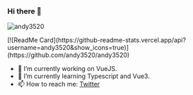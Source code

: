 ### Hi there 👋
<p align="left"> <img src="https://komarev.com/ghpvc/?username=andy3520" alt="andy3520" /> </p>
[![ReadMe Card](https://github-readme-stats.vercel.app/api?username=andy3520&show_icons=true)](https://github.com/andy3520/andy3520) 

- 🔭 I’m currently working on VueJS.
- 🌱 I’m currently learning Typescript and Vue3.
- 📫 How to reach me: [Twitter](https://twitter.com/annguyenhieuduc)

<!--
**andy3520/andy3520** is a ✨ _special_ ✨ repository because its `README.md` (this file) appears on your GitHub profile.

Here are some ideas to get you started:

- 🔭 I’m currently working on ...
- 🌱 I’m currently learning ...
- 👯 I’m looking to collaborate on ...
- 🤔 I’m looking for help with ...
- 💬 Ask me about ...
- 📫 How to reach me: ...
- 😄 Pronouns: ...
- ⚡ Fun fact: ...
-->
